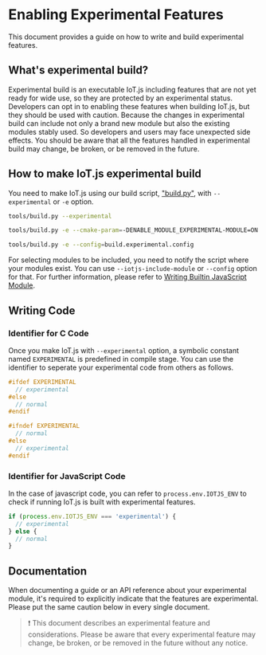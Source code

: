 # Enabling Experimental Features

This document provides a guide on how to write and build experimental features.

## What's experimental build?

Experimental build is an executable IoT.js including features that are not yet ready for wide use, so they are protected by an experimental status. Developers can opt in to enabling these features when building IoT.js, but they should be used with caution. Because the changes in experimental build can include not only a brand new module but also the existing modules stably used. So developers and users may face unexpected side effects. You should be aware that all the features handled in experimental build may change, be broken, or be removed in the future.

## How to make IoT.js experimental build

You need to make IoT.js using our build script, ["build.py"](https://github.com/pando-project/iotjs/blob/master/tools/build.py), with `--experimental` or `-e` option.

 ```bash
 tools/build.py --experimental

 tools/build.py -e --cmake-param=-DENABLE_MODULE_EXPERIMENTAL-MODULE=ON

 tools/build.py -e --config=build.experimental.config
 ```

 For selecting modules to be included, you need to notify the script where your modules exist. You can use `--iotjs-include-module` or `--config` option for that. For further information, please refer to [Writing Builtin JavaScript Module](https://github.com/pando-project/iotjs/blob/master/docs/devs/Writing-New-Builtin-Module.md#writing-builtin-javascript-module).

## Writing Code

### Identifier for C Code

Once you make IoT.js with `--experimental` option, a symbolic constant named `EXPERIMENTAL` is predefined in compile stage. You can use the identifier to seperate your experimental code from others as follows.

```c
#ifdef EXPERIMENTAL
  // experimental
#else
  // normal
#endif

#ifndef EXPERIMENTAL
  // normal
#else
  // experimental
#endif
```

### Identifier for JavaScript Code

In the case of javascript code, you can refer to `process.env.IOTJS_ENV` to check if running IoT.js is built with experimental features.

```javascript
if (process.env.IOTJS_ENV === 'experimental') {
  // experimental
} else {
  // normal
}
```

## Documentation

When documenting a guide or an API reference about your experimental module, it's required to explicitly indicate that the features are experimental. Please put the same caution below in every single document.

> :exclamation: This document describes an experimental feature and considerations. Please be aware that every experimental feature may change, be broken, or be removed in the future without any notice.
